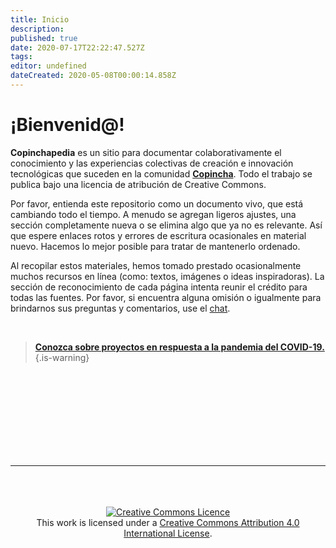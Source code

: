 ```yaml
---
title: Inicio
description: 
published: true
date: 2020-07-17T22:22:47.527Z
tags: 
editor: undefined
dateCreated: 2020-05-08T00:00:14.858Z
---
```


# ¡Bienvenid@!

**Copinchapedia** es un sitio para documentar colaborativamente el conocimiento y las experiencias colectivas de creación e innovación tecnológicas que suceden en la comunidad **[Copincha](https://copinchapedia.copincha.org/es/Copincha/Que_es_Copincha)**. Todo el trabajo se publica bajo una licencia de atribución de Creative Commons.

Por favor, entienda este repositorio como un documento vivo, que está cambiando todo el tiempo. A menudo se agregan ligeros ajustes, una sección completamente nueva o se elimina algo que ya no es relevante. Así que espere enlaces rotos y errores de escritura ocasionales en material nuevo. Hacemos lo mejor posible para tratar de mantenerlo ordenado.

Al recopilar estos materiales, hemos tomado prestado ocasionalmente muchos recursos en línea (como: textos, imágenes o ideas inspiradoras). La sección de reconocimiento de cada página intenta reunir el crédito para todas las fuentes. Por favor, si encuentra alguna omisión o igualmente para brindarnos sus preguntas y comentarios, use el [chat](https://chat.copincha.org).

<br>


> **[Conozca sobre proyectos en respuesta a la pandemia del COVID-19.](https://copinchapedia.copincha.org/es/Proyectos/Respuesta_a_la_Covid_19)**
{.is-warning}

<br>

<!-- Para Todos

[**Presentaciones**](https://copinchapedia.copincha.org/es/Presentaciones)

[**Proyectos**](http://copinchapedia.copincha.org/Presentaciones)

[**Talleres**](https://copinchapedia.copincha.org/es/Talleres)
-->


<!-- Para Wiki.Js


- [Presentaciones](https://copinchapedia.copincha.org/es/Presentaciones)
- [Proyectos](https://copinchapedia.copincha.org/es/Proyectos)
- [Talleres](https://copinchapedia.copincha.org/es/Talleres)
{.links-list}

-->

<br>

<br>

<br>

<br>

<br>

<br>

<br>

***

<p style="text-align:center;"><br><br><br><a rel="license" href="http://creativecommons.org/licenses/by/4.0/"><img alt="Creative Commons Licence" style="border-width:0" src="https://i.creativecommons.org/l/by/4.0/88x31.png" /></a><br />This work is licensed under a <a rel="license" href="http://creativecommons.org/licenses/by/4.0/">Creative Commons Attribution 4.0 International License</a>.</p>